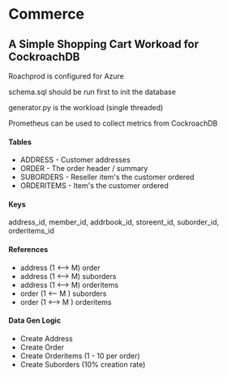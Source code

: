 # Commerce
## A Simple Shopping Cart Workoad for CockroachDB

Roachprod is configured for Azure

schema.sql should be run first to init the database

generator.py is the workload (single threaded)

Prometheus can be used to collect metrics from CockroachDB

#### Tables

- ADDRESS - Customer addresses
- ORDER - The order header / summary
- SUBORDERS - Reseller item's the customer ordered
- ORDERITEMS - Item's the customer ordered

#### Keys

address_id, member_id, addrbook_id, storeent_id, suborder_id, orderitems_id

#### References

- address (1 <--> M) order
- address (1 <--> M) suborders
- address (1 <--> M) orderitems
- order (1 <-- M ) suborders
- order (1 <--> M ) orderitems

#### Data Gen Logic

- Create Address
- Create Order
- Create Orderitems (1 - 10 per order)
- Create Suborders (10% creation rate)

